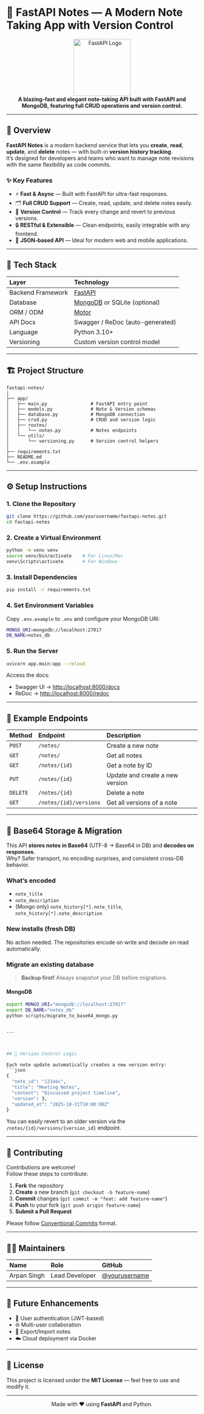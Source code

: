 # 📝 FastAPI Notes — A Modern Note Taking App with Version Control

<p align="center">
  <img src="https://fastapi.tiangolo.com/img/logo-margin/logo-teal.png" alt="FastAPI Logo" width="150"/>
  <br/>
  <b>A blazing-fast and elegant note-taking API built with FastAPI and MongoDB, featuring full CRUD operations and version control.</b>
</p>

---

## 🚀 Overview

**FastAPI Notes** is a modern backend service that lets you **create**, **read**, **update**, and **delete** notes — with built-in **version history tracking**.  
It’s designed for developers and teams who want to manage note revisions with the same flexibility as code commits.

### ✨ Key Features
- ⚡ **Fast & Async** — Built with FastAPI for ultra-fast responses.
- 🗂️ **Full CRUD Support** — Create, read, update, and delete notes easily.
- 🔄 **Version Control** — Track every change and revert to previous versions.
- 🔒 **RESTful & Extensible** — Clean endpoints, easily integrable with any frontend.
- 🧠 **JSON-based API** — Ideal for modern web and mobile applications.

---

## 🧰 Tech Stack

| Layer | Technology |
|:------|:------------|
| Backend Framework | [FastAPI](https://fastapi.tiangolo.com/) |
| Database | [MongoDB](https://www.mongodb.com/) or SQLite (optional) |
| ORM / ODM | [Motor](https://motor.readthedocs.io/) |
| API Docs | Swagger / ReDoc (auto-generated) |
| Language | Python 3.10+ |
| Versioning | Custom version control model |

---

## 🏗️ Project Structure

```
fastapi-notes/
│
├── app/
│   ├── main.py                # FastAPI entry point
│   ├── models.py              # Note & Version schemas
│   ├── database.py            # MongoDB connection
│   ├── crud.py                # CRUD and version logic
│   ├── routes/
│   │   └── notes.py           # Notes endpoints
│   └── utils/
│       └── versioning.py      # Version control helpers
│
├── requirements.txt
├── README.md
└── .env.example
```

---

## ⚙️ Setup Instructions

### 1. Clone the Repository
```bash
git clone https://github.com/yourusername/fastapi-notes.git
cd fastapi-notes
```

### 2. Create a Virtual Environment
```bash
python -m venv venv
source venv/bin/activate    # For Linux/Mac
venv\Scripts\activate       # For Windows
```

### 3. Install Dependencies
```bash
pip install -r requirements.txt
```

### 4. Set Environment Variables
Copy `.env.example` to `.env` and configure your MongoDB URI:
```bash
MONGO_URI=mongodb://localhost:27017
DB_NAME=notes_db
```

### 5. Run the Server
```bash
uvicorn app.main:app --reload
```

Access the docs:
- Swagger UI → [http://localhost:8000/docs](http://localhost:8000/docs)
- ReDoc → [http://localhost:8000/redoc](http://localhost:8000/redoc)

---

## 🧪 Example Endpoints

| Method | Endpoint | Description |
|:-------|:----------|:-------------|
| `POST` | `/notes/` | Create a new note |
| `GET` | `/notes/` | Get all notes |
| `GET` | `/notes/{id}` | Get a note by ID |
| `PUT` | `/notes/{id}` | Update and create a new version |
| `DELETE` | `/notes/{id}` | Delete a note |
| `GET` | `/notes/{id}/versions` | Get all versions of a note |

---

## 🔐 Base64 Storage & Migration

This API **stores notes in Base64** (UTF-8 → Base64 in DB) and **decodes on responses**.  
Why? Safer transport, no encoding surprises, and consistent cross-DB behavior.

### What’s encoded
- `note_title`
- `note_description`
- (Mongo only) `note_history[*].note_title`, `note_history[*].note_description`

### New installs (fresh DB)
No action needed. The repositories encode on write and decode on read automatically.

### Migrate an existing database

> **Backup first!** Always snapshot your DB before migrations.

#### MongoDB
```bash
export MONGO_URI="mongodb://localhost:27017"
export DB_NAME="notes_db"
python scripts/migrate_to_base64_mongo.py


---



## 🧬 Version Control Logic

Each note update automatically creates a new version entry:
```json
{
  "note_id": "123abc",
  "title": "Meeting Notes",
  "content": "Discussed project timeline",
  "version": 3,
  "updated_at": "2025-10-31T10:00:00Z"
}
```
You can easily revert to an older version via the `/notes/{id}/versions/{version_id}` endpoint.

---

## 🤝 Contributing

Contributions are welcome!  
Follow these steps to contribute:

1. **Fork** the repository  
2. **Create** a new branch (`git checkout -b feature-name`)  
3. **Commit** changes (`git commit -m "feat: add feature-name"`)  
4. **Push** to your fork (`git push origin feature-name`)  
5. **Submit a Pull Request**

Please follow [Conventional Commits](https://www.conventionalcommits.org/) format.

---

## 👨‍💻 Maintainers

| Name | Role | GitHub |
|:------|:------|:-------|
| Arpan Singh | Lead Developer | [@yourusername](https://github.com/yourusername) |

---

## 🧠 Future Enhancements
- 🧩 User authentication (JWT-based)
- 🌐 Multi-user collaboration
- 💾 Export/Import notes
- ☁️ Cloud deployment via Docker

---

## 📜 License
This project is licensed under the **MIT License** — feel free to use and modify it.

---

<p align="center">
  Made with ❤️ using <b>FastAPI</b> and Python.
</p>
